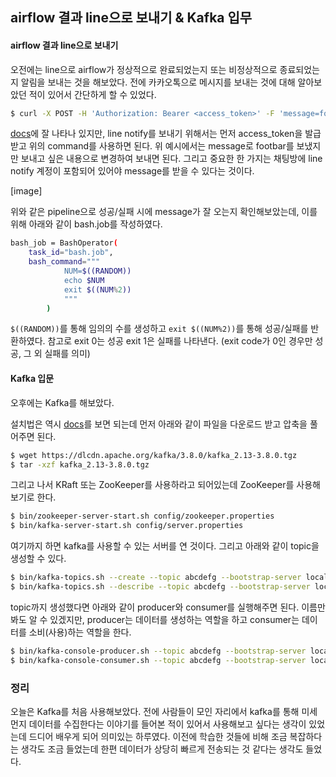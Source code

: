 ## airflow 결과 line으로 보내기 & Kafka 입무

#### airflow 결과 line으로 보내기

오전에는 line으로 airflow가 정상적으로 완료되었는지 또는 비정상적으로 종료되었는지 알림을 보내는 것을 해보았다. 전에 카카오톡으로 메시지를 보내는 것에 대해 알아보았던 적이 있어서 간단하게 할 수 있었다.

```bash
$ curl -X POST -H 'Authorization: Bearer <access_token>' -F 'message=foobar' https://notify-api.line.me/api/notify
``` 
[docs](https://notify-bot.line.me/doc/en/)에 잘 나타나 있지만, line notify를 보내기 위해서는 먼저 access_token을 발급받고 위의 command를 사용하면 된다. 위 예시에서는 message로 footbar를 보냈지만 보내고 싶은 내용으로 변경하여 보내면 된다. 그리고 중요한 한 가지는 채팅방에 line notify 계정이 포함되어 있어야 message를 받을 수 있다는 것이다.

[image]

위와 같은 pipeline으로 성공/실패 시에 message가 잘 오는지 확인해보았는데, 이를 위해 아래와 같이 bash.job를 작성하였다.
```bash
bash_job = BashOperator(
    task_id="bash.job",
    bash_command="""
            NUM=$((RANDOM))
            echo $NUM
            exit $((NUM%2))
            """
        )
```

`$((RANDOM))`를 통해 임의의 수를 생성하고 `exit $((NUM%2))`를 통해 성공/실패를 반환하였다. 참고로 exit 0는 성공 exit 1은 실패를 나타낸다. (exit code가 0인 경우만 성공, 그 외 실패를 의미)

#### Kafka 입문

오후에는 Kafka를 해보았다. 

설치법은 역시 [docs](https://kafka.apache.org/quickstart)를 보면 되는데 먼저 아래와 같이 파일을 다운로드 받고 압축을 풀어주면 된다.
```bash
$ wget https://dlcdn.apache.org/kafka/3.8.0/kafka_2.13-3.8.0.tgz
$ tar -xzf kafka_2.13-3.8.0.tgz
```
그리고 나서 KRaft 또는 ZooKeeper를 사용하라고 되어있는데 ZooKeeper를 사용해보기로 한다.

```bash
$ bin/zookeeper-server-start.sh config/zookeeper.properties
$ bin/kafka-server-start.sh config/server.properties
```
여기까지 하면 kafka를 사용할 수 있는 서버를 연 것이다. 그리고 아래와 같이 topic을 생성할 수 있다.

```bash
$ bin/kafka-topics.sh --create --topic abcdefg --bootstrap-server localhost:9092
$ bin/kafka-topics.sh --describe --topic abcdefg --bootstrap-server localhost:9092
```

topic까지 생성했다면 아래와 같이 producer와 consumer를 실행해주면 된다. 이름만 봐도 알 수 있겠지만, producer는 데이터를 생성하는 역할을 하고 consumer는 데이터를 소비(사용)하는 역할을 한다. 

```bash
$ bin/kafka-console-producer.sh --topic abcdefg --bootstrap-server localhost:9092
$ bin/kafka-console-consumer.sh --topic abcdefg --bootstrap-server localhost:9092
```

### 정리

오늘은 Kafka를 처음 사용해보았다. 전에 사람들이 모인 자리에서 kafka를 통해 미세먼지 데이터를 수집한다는 이야기를 들어본 적이 있어서 사용해보고 싶다는 생각이 있었는데 드디어 배우게 되어 의미있는 하루였다. 이전에 학습한 것들에 비해 조금 복잡하다는 생각도 조금 들었는데 한편 데이터가 상당히 빠르게 전송되는 것 같다는 생각도 들었다.

